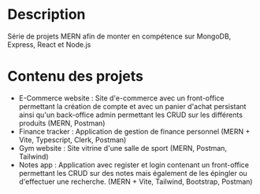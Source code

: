 # Description
Série de projets MERN afin de monter en compétence sur MongoDB, Express, React et Node.js
# Contenu des projets
- E-Commerce website : Site d'e-commerce avec un front-office permettant la création de compte et avec un panier d'achat persistant ainsi qu'un back-office admin permettant les CRUD sur les différents produits (MERN, Postman) 
- Finance tracker : Application de gestion de finance personnel (MERN + Vite, Typescript, Clerk, Postman)
- Gym website : Site vitrine d'une salle de sport (MERN, Postman, Tailwind)
- Notes app : Application avec register et login contenant un front-office permettant les CRUD sur des notes mais également de les épingler ou d'effectuer une recherche. (MERN + Vite, Tailwind, Bootstrap, Postman)
